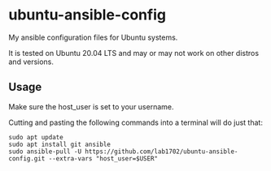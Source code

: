 # ubuntu-ansible-config

My ansible configuration files for Ubuntu systems.

It is tested on Ubuntu 20.04 LTS and may or may not work on other distros and versions.

## Usage

Make sure the host_user is set to your username.

Cutting and pasting the following commands into a terminal will do just that:

    sudo apt update
    sudo apt install git ansible
    sudo ansible-pull -U https://github.com/lab1702/ubuntu-ansible-config.git --extra-vars "host_user=$USER"
